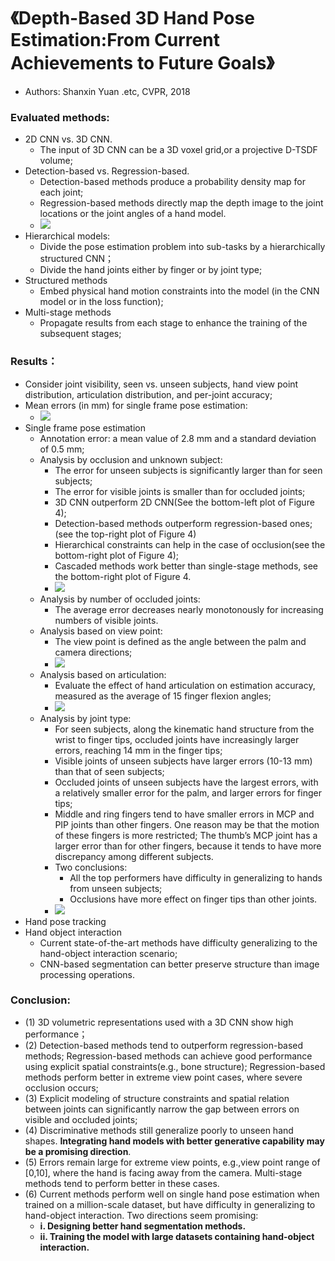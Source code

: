 # 《Depth-Based 3D Hand Pose Estimation:From Current Achievements to Future Goals》
* Authors: Shanxin Yuan .etc, CVPR, 2018
### Evaluated methods:
- 2D CNN vs. 3D CNN. 
    * The input of 3D CNN can be a 3D voxel grid,or a projective D-TSDF volume; 
- Detection-based vs. Regression-based. 
    * Detection-based methods produce a probability density map for each joint;
    * Regression-based methods directly map the depth image to the joint locations or the joint angles of a hand model.
    * ![](https://github.com/TerenceCYJ/3D_Pose_Papers/blob/master/Images/17.png)
- Hierarchical models:
    * Divide the pose estimation problem into sub-tasks by a hierarchically structured CNN；
    * Divide the hand joints either by finger or by joint type;
- Structured methods
    * Embed physical hand motion constraints into the model (in the CNN model or in the loss function);
- Multi-stage methods
    * Propagate results from each stage to enhance the training of the subsequent stages; 
### Results：
- Consider joint visibility, seen vs. unseen subjects, hand view point distribution, articulation distribution, and per-joint accuracy;
- Mean errors (in mm) for single frame pose estimation:
    * ![](https://github.com/TerenceCYJ/3D_Pose_Papers/blob/master/Images/18.png)
- Single frame pose estimation
    * Annotation error: a mean value of 2.8 mm and a standard deviation of 0.5 mm;
    * Analysis by occlusion and unknown subject:
	    * The error for unseen subjects is significantly larger than for seen subjects;
	    * The error for visible joints is smaller than for occluded joints;
	    * 3D CNN outperform 2D CNN(See the bottom-left plot of Figure 4);
	    * Detection-based methods outperform regression-based ones;(see the top-right plot of Figure 4)
	    * Hierarchical constraints can help in the case of occlusion(see the bottom-right plot of Figure 4);
	    * Cascaded methods work better than single-stage methods, see the bottom-right plot of Figure 4. 
	    * ![](https://github.com/TerenceCYJ/3D_Pose_Papers/blob/master/Images/19.png)
    * Analysis by number of occluded joints:
	    * The average error decreases nearly monotonously for increasing numbers of visible joints.
    * Analysis based on view point:
	    * The view point is defined as the angle between the palm and camera directions;
	    * ![](https://github.com/TerenceCYJ/3D_Pose_Papers/blob/master/Images/20.png)
    * Analysis based on articulation:
	    * Evaluate the effect of hand articulation on estimation accuracy, measured as the average of 15 finger flexion angles;
	    * ![](https://github.com/TerenceCYJ/3D_Pose_Papers/blob/master/Images/21.png)
    * Analysis by joint type:
	    * For seen subjects, along the kinematic hand structure from the wrist to finger tips, occluded joints have increasingly larger errors, reaching 14 mm in the finger tips;
	    * Visible joints of unseen subjects have larger errors (10-13 mm) than that of seen subjects;
	    * Occluded joints of unseen subjects have the largest errors, with a relatively smaller error for the palm, and larger errors for finger tips;
	    * Middle and ring fingers tend to have smaller errors in MCP and PIP joints than other fingers. One reason may be that the motion of these fingers is more restricted; The thumb’s MCP joint has a larger error than for other fingers, because it tends to have more discrepancy among different subjects.
	    * Two conclusions:
		    * All the top performers have difficulty in generalizing to hands from unseen subjects;
		    * Occlusions have more effect on finger tips than other joints. 
	    * ![](https://github.com/TerenceCYJ/3D_Pose_Papers/blob/master/Images/22.png)
- Hand pose tracking
- Hand object interaction
    * Current state-of-the-art methods have difficulty generalizing to the hand-object interaction scenario;
    * CNN-based segmentation can better preserve structure than image processing operations.
### Conclusion:

- (1) 3D volumetric representations used with a 3D CNN show high performance；
- (2) Detection-based methods tend to outperform regression-based methods; Regression-based methods can achieve good performance using explicit spatial constraints(e.g., bone structure); Regression-based methods perform better in extreme view point cases, where severe occlusion occurs;
- (3) Explicit modeling of structure constraints and spatial relation between joints can significantly narrow the gap between errors on visible and occluded joints;
- (4) Discriminative methods still generalize poorly to unseen hand shapes. **Integrating hand models with better generative capability may be a promising direction**.
- (5) Errors remain large for extreme view points, e.g.,view point range of [0,10], where the hand is facing away from the camera. Multi-stage methods tend to perform better in these cases.
- (6) Current methods perform well on single hand pose estimation when trained on a million-scale dataset, but have difficulty in generalizing to hand-object interaction. Two directions seem promising:
    * **i. Designing better hand segmentation methods.**
    * **ii. Training the model with large datasets containing hand-object interaction.**
